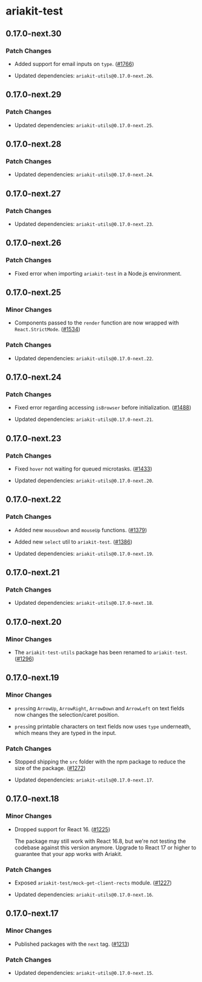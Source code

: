 # ariakit-test

## 0.17.0-next.30

### Patch Changes

- Added support for email inputs on `type`. ([#1766](https://github.com/ariakit/ariakit/pull/1766))

- Updated dependencies: `ariakit-utils@0.17.0-next.26`.

## 0.17.0-next.29

### Patch Changes

- Updated dependencies: `ariakit-utils@0.17.0-next.25`.

## 0.17.0-next.28

### Patch Changes

- Updated dependencies: `ariakit-utils@0.17.0-next.24`.

## 0.17.0-next.27

### Patch Changes

- Updated dependencies: `ariakit-utils@0.17.0-next.23`.

## 0.17.0-next.26

### Patch Changes

- Fixed error when importing `ariakit-test` in a Node.js environment.

## 0.17.0-next.25

### Minor Changes

- Components passed to the `render` function are now wrapped with `React.StrictMode`. ([#1534](https://github.com/ariakit/ariakit/pull/1534))

### Patch Changes

- Updated dependencies: `ariakit-utils@0.17.0-next.22`.

## 0.17.0-next.24

### Patch Changes

- Fixed error regarding accessing `isBrowser` before initialization. ([#1488](https://github.com/ariakit/ariakit/pull/1488))

- Updated dependencies: `ariakit-utils@0.17.0-next.21`.

## 0.17.0-next.23

### Patch Changes

- Fixed `hover` not waiting for queued microtasks. ([#1433](https://github.com/ariakit/ariakit/pull/1433))

- Updated dependencies: `ariakit-utils@0.17.0-next.20`.

## 0.17.0-next.22

### Patch Changes

- Added new `mouseDown` and `mouseUp` functions. ([#1379](https://github.com/ariakit/ariakit/pull/1379))

* Added new `select` util to `ariakit-test`. ([#1386](https://github.com/ariakit/ariakit/pull/1386))

* Updated dependencies: `ariakit-utils@0.17.0-next.19`.

## 0.17.0-next.21

### Patch Changes

- Updated dependencies: `ariakit-utils@0.17.0-next.18`.

## 0.17.0-next.20

### Minor Changes

- The `ariakit-test-utils` package has been renamed to `ariakit-test`. ([#1296](https://github.com/ariakit/ariakit/pull/1296))

## 0.17.0-next.19

### Minor Changes

- `press`ing `ArrowUp`, `ArrowRight`, `ArrowDown` and `ArrowLeft` on text fields now changes the selection/caret position.

- `press`ing printable characters on text fields now uses `type` underneath, which means they are typed in the input.

### Patch Changes

- Stopped shipping the `src` folder with the npm package to reduce the size of the package. ([#1272](https://github.com/ariakit/ariakit/pull/1272))

- Updated dependencies: `ariakit-utils@0.17.0-next.17`.

## 0.17.0-next.18

### Minor Changes

- Dropped support for React 16. ([#1225](https://github.com/ariakit/ariakit/pull/1225))

  The package may still work with React 16.8, but we're not testing the codebase against this version anymore. Upgrade to React 17 or higher to guarantee that your app works with Ariakit.

### Patch Changes

- Exposed `ariakit-test/mock-get-client-rects` module. ([#1227](https://github.com/ariakit/ariakit/pull/1227))

- Updated dependencies: `ariakit-utils@0.17.0-next.16`.

## 0.17.0-next.17

### Minor Changes

- Published packages with the `next` tag. ([#1213](https://github.com/ariakit/ariakit/pull/1213))

### Patch Changes

- Updated dependencies: `ariakit-utils@0.17.0-next.15`.
